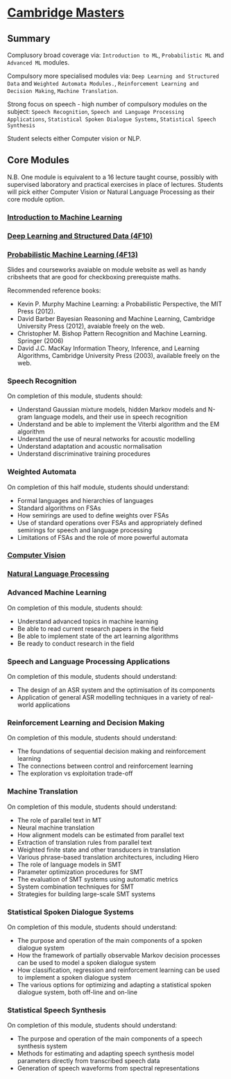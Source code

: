 # [Cambridge Masters](http://www.mlsalt.eng.cam.ac.uk/Main/CoreModules)

## Summary

Complusory broad coverage via: `Introduction to ML`, `Probabilistic ML` and `Advanced ML` modules.

Compulsory more specialised modules via: `Deep Learning and Structured Data` and `Weighted Automata Modules.`, `Reinforcement Learning and Decision Making`, `Machine Translation`.

Strong focus on speech - high number of compulsory modules on the subject: `Speech Recognition`, `Speech and Language Processing Applications`, `Statistical Spoken Dialogue Systems`, `Statistical Speech Synthesis`


Student selects either Computer vision or NLP.

## Core Modules

N.B. One module is equivalent to a 16 lecture taught course, possibly with supervised laboratory and practical exercises in place of lectures. Students will pick either Computer Vision or Natural Language Processing as their core module option.

### [Introduction to Machine Learning](http://www.mlsalt.eng.cam.ac.uk/Main/CoreModules#Intro)


### [Deep Learning and Structured Data (4F10)](http://teaching.eng.cam.ac.uk/content/engineering-tripos-part-iib-4f10-deep-learning-structured-data-2017-18)

### [Probabilistic Machine Learning (4F13)](http://teaching.eng.cam.ac.uk/content/engineering-tripos-part-iib-4f13-probabilistic-machine-learning-2017-18)

Slides and courseworks avaiable on module website as well as handy cribsheets that are good for checkboxing prerequiste maths.

Recommended reference books:

- Kevin P. Murphy Machine Learning: a Probabilistic Perspective, the MIT Press (2012).
- David Barber Bayesian Reasoning and Machine Learning, Cambridge University Press (2012), avaiable freely on the web.
- Christopher M. Bishop Pattern Recognition and Machine Learning. Springer (2006)
- David J.C. MacKay Information Theory, Inference, and Learning Algorithms, Cambridge University Press (2003), available freely on the web.

### Speech Recognition

On completion of this module, students should:
- Understand Gaussian mixture models, hidden Markov models and N-gram language models, and their use in speech recognition
- Understand and be able to implement the Viterbi algorithm and the EM algorithm
- Understand the use of neural networks for acoustic modelling
- Understand adaptation and acoustic normalisation
- Understand discriminative training procedures

### Weighted Automata

On completion of this half module, students should understand:
- Formal languages and hierarchies of languages
- Standard algorithms on FSAs
- How semirings are used to define weights over FSAs
- Use of standard operations over FSAs and appropriately defined semirings for speech and language processing
- Limitations of FSAs and the role of more powerful automata

### [Computer Vision](http://teaching.eng.cam.ac.uk/content/engineering-tripos-part-iib-4f12-computer-vision-2017-18)


### [Natural Language Processing](http://www.cl.cam.ac.uk/teaching/1718/L90/)

### Advanced Machine Learning

On completion of this module, students should:
- Understand advanced topics in machine learning
- Be able to read current research papers in the field
- Be able to implement state of the art learning algorithms
- Be ready to conduct research in the field

### Speech and Language Processing Applications

On completion of this module, students should understand:
- The design of an ASR system and the optimisation of its components
- Application of general ASR modelling techniques in a variety of real-world applications

### Reinforcement Learning and Decision Making

On completion of this module, students should understand:
- The foundations of sequential decision making and reinforcement learning
- The connections between control and reinforcement learning
- The exploration vs exploitation trade-off

### Machine Translation

On completion of this module, students should understand:
- The role of parallel text in MT
- Neural machine translation
- How alignment models can be estimated from parallel text
- Extraction of translation rules from parallel text
- Weighted finite state and other transducers in translation
- Various phrase-based translation architectures, including Hiero
- The role of language models in SMT
- Parameter optimization procedures for SMT
- The evaluation of SMT systems using automatic metrics
- System combination techniques for SMT
- Strategies for building large-scale SMT systems

### Statistical Spoken Dialogue Systems

On completion of this module, students should understand:
- The purpose and operation of the main components of a spoken dialogue system
- How the framework of partially observable Markov decision processes can be used to model a spoken dialogue system
- How classification, regression and reinforcement learning can be used to implement a spoken dialogue system
- The various options for optimizing and adapting a statistical spoken dialogue system, both off-line and on-line

### Statistical Speech Synthesis

On completion of this module, students should understand:
- The purpose and operation of the main components of a speech synthesis system
- Methods for estimating and adapting speech synthesis model parameters directly from transcribed speech data
- Generation of speech waveforms from spectral representations
